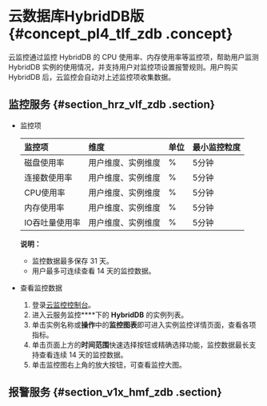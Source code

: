 # 云数据库HybridDB版 {#concept_pl4_tlf_zdb .concept}

云监控通过监控 HybridDB 的 CPU 使用率、内存使用率等监控项，帮助用户监测 HybridDB 实例的使用情况，并支持用户对监控项设置报警规则。用户购买 HybridDB 后，云监控会自动对上述监控项收集数据。

## 监控服务 {#section_hrz_vlf_zdb .section}

-   监控项

    |监控项|维度|单位|最小监控粒度|
    |:--|:-|:-|:-----|
    |磁盘使用率|用户维度、实例维度|%|5分钟|
    |连接数使用率|用户维度、实例维度|%|5分钟|
    |CPU使用率|用户维度、实例维度|%|5分钟|
    |内存使用率|用户维度、实例维度|%|5分钟|
    |IO吞吐量使用率|用户维度、实例维度|%|5分钟|

    **说明：** 

    -   监控数据最多保存 31 天。
    -   用户最多可连续查看 14 天的监控数据。

-   查看监控数据
    1.  登录[云监控控制台](http://cms.console.aliyun.com/#/groups/)。
    2.  进入云服务监控****下的 **HybridDB** 的实例列表。
    3.  单击实例名称或**操作**中的**监控图表**即可进入实例监控详情页面，查看各项指标。
    4.  单击页面上方的**时间范围**快速选择按钮或精确选择功能，监控数据最长支持查看连续 14 天的监控数据。
    5.  单击监控图右上角的放大按钮，可查看监控大图。

## 报警服务 {#section_v1x_hmf_zdb .section}

